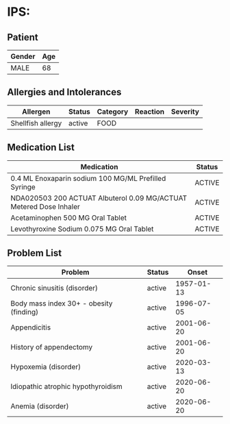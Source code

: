 # IPS:

## Patient

|Gender|Age|
|---|---|
|MALE|68|

## Allergies and Intolerances

|Allergen|Status|Category|Reaction|Severity|
|---|---|---|---|---|
|Shellfish allergy|active|FOOD|||

## Medication List

|Medication|Status|
|---|---|
|0.4 ML Enoxaparin sodium 100 MG/ML Prefilled Syringe|ACTIVE|
|NDA020503 200 ACTUAT Albuterol 0.09 MG/ACTUAT Metered Dose Inhaler|ACTIVE|
|Acetaminophen 500 MG Oral Tablet|ACTIVE|
|Levothyroxine Sodium 0.075 MG Oral Tablet|ACTIVE|

## Problem List

|Problem|Status|Onset|
|---|---|---|
|Chronic sinusitis (disorder)|active|1957-01-13|
|Body mass index 30+ - obesity (finding)|active|1996-07-05|
|Appendicitis|active|2001-06-20|
|History of appendectomy|active|2001-06-20|
|Hypoxemia (disorder)|active|2020-03-13|
|Idiopathic atrophic hypothyroidism|active|2020-06-20|
|Anemia (disorder)|active|2020-06-20|
